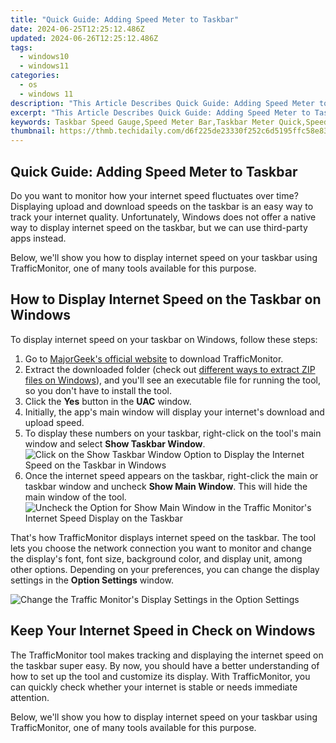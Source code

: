 ```yaml
---
title: "Quick Guide: Adding Speed Meter to Taskbar"
date: 2024-06-25T12:25:12.486Z
updated: 2024-06-26T12:25:12.486Z
tags:
  - windows10
  - windows11
categories:
  - os
  - windows 11
description: "This Article Describes Quick Guide: Adding Speed Meter to Taskbar"
excerpt: "This Article Describes Quick Guide: Adding Speed Meter to Taskbar"
keywords: Taskbar Speed Gauge,Speed Meter Bar,Taskbar Meter Quick,Speedometer Task Update,Metric for Taskbar Pace,Rapid Taskbar Monitor,Acceleration Indicator TB
thumbnail: https://thmb.techidaily.com/d6f225de23330f252c6d5195ffc58e836dfeb5e08b530725208b4f5fec9ae8dd.JPG
---
```


## Quick Guide: Adding Speed Meter to Taskbar

 Do you want to monitor how your internet speed fluctuates over time? Displaying upload and download speeds on the taskbar is an easy way to track your internet quality. Unfortunately, Windows does not offer a native way to display internet speed on the taskbar, but we can use third-party apps instead.

 Below, we'll show you how to display internet speed on your taskbar using TrafficMonitor, one of many tools available for this purpose.

## How to Display Internet Speed on the Taskbar on Windows

 To display internet speed on your taskbar on Windows, follow these steps:

1. Go to [MajorGeek's official website](https://www.majorgeeks.com/files/details/trafficmonitor.html) to download TrafficMonitor.
2. Extract the downloaded folder (check out [different ways to extract ZIP files on Windows](https://www.makeuseof.com/how-to-extract-zip-files-windows-11/)), and you'll see an executable file for running the tool, so you don't have to install the tool.
3. Click the **Yes** button in the **UAC** window.
4. Initially, the app's main window will display your internet's download and upload speed.
5. To display these numbers on your taskbar, right-click on the tool's main window and select **Show Taskbar Window**.  
![Click on the Show Taskbar Window Option to Display the Internet Speed on the Taskbar in Windows](https://static1.makeuseofimages.com/wordpress/wp-content/uploads/2023/06/click-on-the-show-taskbar-window-option-to-display-the-internet-speed-on-the-taskbar-in-windows.jpg)
6. Once the internet speed appears on the taskbar, right-click the main or taskbar window and uncheck **Show Main Window**. This will hide the main window of the tool.  
![Uncheck the Option for Show Main Window in the Traffic Monitor's Internet Speed Display on the Taskbar](https://static1.makeuseofimages.com/wordpress/wp-content/uploads/2023/06/uncheck-the-option-for-show-main-windows-in-the-traffic-monitor-s-internet-speed-display-on-the-taskbar.jpg)

 That's how TrafficMonitor displays internet speed on the taskbar. The tool lets you choose the network connection you want to monitor and change the display's font, font size, background color, and display unit, among other options. Depending on your preferences, you can change the display settings in the **Option Settings** window.

![Change the Traffic Monitor's Display Settings in the Option Settings](https://static1.makeuseofimages.com/wordpress/wp-content/uploads/2023/06/change-the-traffic-monitor-s-display-settings-in-the-option-settings-1.jpg)

## Keep Your Internet Speed in Check on Windows

 The TrafficMonitor tool makes tracking and displaying the internet speed on the taskbar super easy. By now, you should have a better understanding of how to set up the tool and customize its display. With TrafficMonitor, you can quickly check whether your internet is stable or needs immediate attention.

 Below, we'll show you how to display internet speed on your taskbar using TrafficMonitor, one of many tools available for this purpose.



<ins class="adsbygoogle"
      style="display:block"
      data-ad-client="ca-pub-7571918770474297"
      data-ad-slot="8358498916"
      data-ad-format="auto"
      data-full-width-responsive="true"></ins>